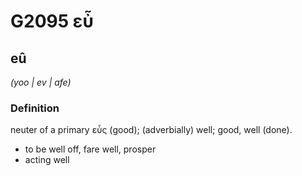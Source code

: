 # G2095 εὖ

## eû

_(yoo | ev | afe)_

### Definition

neuter of a primary εὖς (good); (adverbially) well; good, well (done).

- to be well off, fare well, prosper
- acting well

